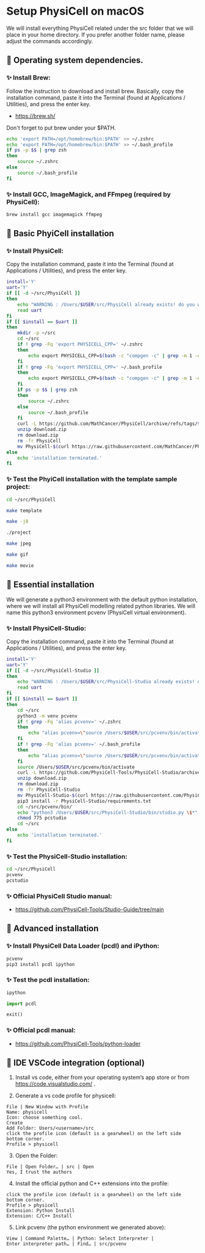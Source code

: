 # Setup PhysiCell on macOS

We will install everything PhysiCell related under the src folder that we will place in your home directory.
If you prefer another folder name, please adjust the commands accordingly.


## &#x1F34E; Operating system dependencies.

### &#x2728; Install Brew:

Follow the instruction to download and install brew.
Basically, copy the installation command, paste it into the Terminal (found at Applications / Utilities), and press the enter key.

+ https://brew.sh/

Don't forget to put brew under your $PATH.

```bash
echo 'export PATH=/opt/homebrew/bin:$PATH' >> ~/.zshrc
echo 'export PATH=/opt/homebrew/bin:$PATH' >> ~/.bash_profile
if ps -p $$ | grep zsh
then
    source ~/.zshrc
else
    source ~/.bash_profile
fi
```

### &#x2728; Install GCC, ImageMagick, and FFmpeg (required by PhysiCell):

```bash
brew install gcc imagemagick ffmpeg
```


## &#x1F34E; Basic PhyiCell installation

### &#x2728; Install PhysiCell:

Copy the installation command, paste it into the Terminal (found at Applications / Utilities), and press the enter key.

```bash
install='Y'
uart='Y'
if [[ -d ~/src/PhysiCell ]]
then
    echo "WARNING : /Users/$USER/src/PhysiCell already exists! do you wanna re-install? data will be lost! [Y,N]"
    read uart
fi
if [[ $install == $uart ]]
then
    mkdir -p ~/src
    cd ~/src
    if ! grep -Fq 'export PHYSICELL_CPP=' ~/.zshrc
    then
        echo export PHYSICELL_CPP=$(bash -c "compgen -c" | grep -m 1 -e '^g++-[0-9]\+') >> ~/.zshrc
    fi
    if ! grep -Fq 'export PHYSICELL_CPP=' ~/.bash_profile
    then
        echo export PHYSICELL_CPP=$(bash -c "compgen -c" | grep -m 1 -e '^g++-[0-9]\+') >> ~/.bash_profile
    fi
    if ps -p $$ | grep zsh
    then
        source ~/.zshrc
    else
        source ~/.bash_profile
    fi
    curl -L https://github.com/MathCancer/PhysiCell/archive/refs/tags/$(curl https://raw.githubusercontent.com/MathCancer/PhysiCell/master/VERSION.txt).zip > download.zip
    unzip download.zip
    rm download.zip
    rm -fr PhysiCell
    mv PhysiCell-$(curl https://raw.githubusercontent.com/MathCancer/PhysiCell/master/VERSION.txt) PhysiCell
else
    echo 'installation terminated.'
fi
```

### &#x2728; Test the PhyiCell installation with the template sample project:

```bash
cd ~/src/PhysiCell
```
```bash
make template
```
```bash
make -j8
```
```bash
./project
```
```bash
make jpeg
```
```bash
make gif
```
```bash
make movie
```


## &#x1F34E; Essential installation

We will generate a python3 environment with the default python installation, where we will install all PhysiCell modelling related python libraries.
We will name this python3 environment pcvenv (PhysiCell virtual environment).

### &#x2728; Install PhysiCell-Studio:

Copy the installation command, paste it into the Terminal (found at Applications / Utilities), and press the enter key.

```bash
install='Y'
uart='Y'
if [[ -d ~/src/PhysiCell-Studio ]]
then
    echo "WARNING : /Users/$USER/src/PhysiCell-Studio already exists! do you wanna re-install? data will be lost! [Y,N]"
    read uart
fi
if [[ $install == $uart ]]
then
    cd ~/src
    python3 -m venv pcvenv
    if ! grep -Fq 'alias pcvenv=' ~/.zshrc
    then
        echo "alias pcvenv=\"source /Users/$USER/src/pcvenv/bin/activate\"" >> ~/.zshrc
    fi
    if ! grep -Fq 'alias pcvenv=' ~/.bash_profile
    then
        echo "alias pcvenv=\"source /Users/$USER/src/pcvenv/bin/activate\"" >> ~/.bash_profile
    fi
    source /Users/$USER/src/pcvenv/bin/activate
    curl -L https://github.com/PhysiCell-Tools/PhysiCell-Studio/archive/refs/tags/v$(curl https://raw.githubusercontent.com/PhysiCell-Tools/PhysiCell-Studio/refs/heads/main/VERSION.txt).zip > download.zip
    unzip download.zip
    rm download.zip
    rm -fr PhysiCell-Studio
    mv PhysiCell-Studio-$(curl https://raw.githubusercontent.com/PhysiCell-Tools/PhysiCell-Studio/refs/heads/main/VERSION.txt) PhysiCell-Studio
    pip3 install -r PhysiCell-Studio/requirements.txt
    cd ~/src/pcvenv/bin/
    echo "python3 /Users/$USER/src/PhysiCell-Studio/bin/studio.py \$*" > pcstudio
    chmod 775 pcstudio
    cd ~/src
else
    echo 'installation terminated.'
fi
```

### &#x2728; Test the PhysiCell-Studio installation:

```bash
cd ~/src/PhysiCell
pcvenv
pcstudio
```

### &#x2728; Official PhysiCell Studio manual:

+ https://github.com/PhysiCell-Tools/Studio-Guide/tree/main


## &#x1F34E; Advanced installation

### &#x2728; Install PhysiCell Data Loader (pcdl) and iPython:

```bash
pcvenv
pip3 install pcdl ipython
```
### &#x2728; Test the pcdl installation:

```bash
ipython
```
```python
import pcdl
```
```python
exit()
```

### &#x2728; Official pcdl manual:

+ https://github.com/PhysiCell-Tools/python-loader


## &#x1F34F; IDE VSCode integration (optional)

1. Install vs code, either from your operating system’s app store or from https://code.visualstudio.com/ .

2. Generate a vs code profile for physicell:

```
File | New Window with Profile
Name: physicell
Icon: choose something cool.
Create
Add Folder: Users/<username>/src
click the profile icon (default is a gearwheel) on the left side bottom corner.
Profile > physicell
```

3. Open the Folder:

```
File | Open Folder… | src | Open
Yes, I trust the authors
```

4. Install the official python and C++ extensions into the profile:

```
click the profile icon (default is a gearwheel) on the left side bottom corner.
Profile > physicell
Extension: Python Install
Extension: C/C++ Install
```

5. Link pcvenv (the python environment we generated above):

```
View | Command Palette… | Python: Select Interpreter |
Enter interpreter path… | Find… | src/pcvenv
```
